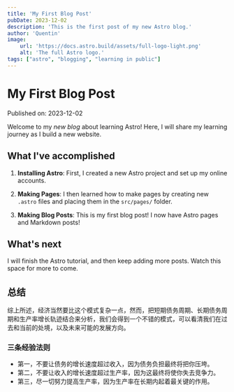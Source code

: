 ```yaml
---
title: 'My First Blog Post'
pubDate: 2023-12-02
description: 'This is the first post of my new Astro blog.'
author: 'Quentin'
image:
    url: 'https://docs.astro.build/assets/full-logo-light.png'
    alt: 'The full Astro logo.'
tags: ["astro", "blogging", "learning in public"]
---
```

# My First Blog Post

Published on: 2023-12-02

Welcome to my _new blog_ about learning Astro! Here, I will share my learning journey as I build a new website.

## What I've accomplished

1. **Installing Astro**: First, I created a new Astro project and set up my online accounts.

2. **Making Pages**: I then learned how to make pages by creating new `.astro` files and placing them in the `src/pages/` folder.

3. **Making Blog Posts**: This is my first blog post! I now have Astro pages and Markdown posts!

## What's next

I will finish the Astro tutorial, and then keep adding more posts. Watch this space for more to come.

## 总结
综上所述，经济当然要比这个模式复杂一点，然而，把短期债务周期、长期债务周期和生产率增长轨迹结合来分析，我们会得到一个不错的模式，可以看清我们在过去和当前的处境，以及未来可能的发展方向。

### 三条经验法则
- 第一，不要让债务的增长速度超过收入，因为债务负担最终将把你压垮。
- 第二，不要让收入的增长速度超过生产率，因为这最终将使你失去竞争力。
- 第三，尽一切努力提高生产率，因为生产率在长期内起着最关键的作用。  